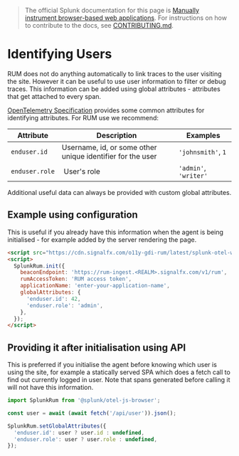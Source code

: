> The official Splunk documentation for this page is [Manually instrument browser-based web applications](https://quickdraw.splunk.com/redirect/?product=Observability&location=github.rum.manual.instrumentation&version=current). For instructions on how to contribute to the docs, see [CONTRIBUTING.md](../CONTRIBUTING.md#documentation).

# Identifying Users

RUM does not do anything automatically to link traces to the user visiting the site. However it can be useful to use user information to filter or debug traces. This information can be added using global attributes - attributes that get attached to every span.

[OpenTelemetry Specification](https://github.com/open-telemetry/opentelemetry-specification/blob/main/specification/trace/semantic_conventions/span-general.md#general-identity-attributes) provides some common attributes for identifying attributes. For RUM use we recommend: 

| Attribute | Description | Examples |
|---|---|---|
| `enduser.id` | Username, id, or some other unique identifier for the user | `'johnsmith'`, `1` |
| `enduser.role` | User's role | `'admin'`, `'writer'` |

Additional useful data can always be provided with custom global attributes.

## Example using configuration

This is useful if you already have this information when the agent is being initialised - for example added by the server rendering the page.

```html
<script src="https://cdn.signalfx.com/o11y-gdi-rum/latest/splunk-otel-web.js" crossorigin="anonymous"></script>
<script>
  SplunkRum.init({
    beaconEndpoint: 'https://rum-ingest.<REALM>.signalfx.com/v1/rum',
    rumAccessToken: 'RUM access token',
    applicationName: 'enter-your-application-name',
    globalAttributes: {
      'enduser.id': 42,
      'enduser.role': 'admin',
    },
  });
</script>
```

## Providing it after initialisation using API

This is preferred if you initialise the agent before knowing which user is using the site, for example a statically served SPA which does a fetch call to find out currently logged in user. Note that spans generated before calling it will not have this information.

```js
import SplunkRum from '@splunk/otel-js-browser';

const user = await (await fetch('/api/user')).json();

SplunkRum.setGlobalAttributes({
  'enduser.id': user ? user.id : undefined,
  'enduser.role': user ? user.role : undefined,
});
```
